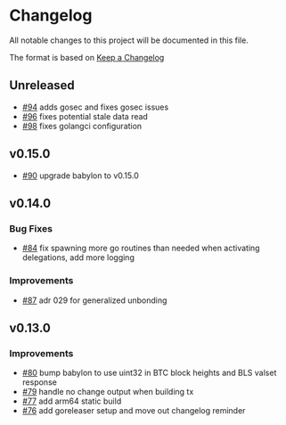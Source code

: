 <!--
Guiding Principles:

Changelogs are for humans, not machines.
There should be an entry for every single version.
The same types of changes should be grouped.
Versions and sections should be linkable.
The latest version comes first.
The release date of each version is displayed.
Mention whether you follow Semantic Versioning.

Usage:

Change log entries are to be added to the Unreleased section under the
appropriate stanza (see below). Each entry should have following format:

* [#PullRequestNumber](PullRequestLink) message

Types of changes (Stanzas):

"Features" for new features.
"Improvements" for changes in existing functionality.
"Deprecated" for soon-to-be removed features.
"Bug Fixes" for any bug fixes.
"Client Breaking" for breaking CLI commands and REST routes used by end-users.
"API Breaking" for breaking exported APIs used by developers building on SDK.
"State Machine Breaking" for any changes that result in a different AppState
given same genesisState and txList.
Ref: https://keepachangelog.com/en/1.0.0/
-->

# Changelog

All notable changes to this project will be documented in this file.

The format is based on [Keep a Changelog](https://keepachangelog.com/en/1.0.0/)

## Unreleased

* [#94](https://github.com/babylonlabs-io/vigilante/pull/94) adds gosec and fixes gosec issues
* [#96](https://github.com/babylonlabs-io/vigilante/pull/96) fixes potential stale data read
* [#98](https://github.com/babylonlabs-io/vigilante/pull/98) fixes golangci configuration

## v0.15.0

* [#90](https://github.com/babylonlabs-io/vigilante/pull/90) upgrade babylon to v0.15.0

## v0.14.0

### Bug Fixes

* [#84](https://github.com/babylonlabs-io/vigilante/pull/84) fix spawning more go routines than needed when activating 
delegations, add more logging

### Improvements
* [#87](https://github.com/babylonlabs-io/vigilante/pull/87) adr 029 for generalized unbonding

## v0.13.0

### Improvements

* [#80](https://github.com/babylonlabs-io/vigilante/pull/80) bump babylon to use
uint32 in BTC block heights and BLS valset response
* [#79](https://github.com/babylonlabs-io/vigilante/pull/79) handle no change output when building tx
* [#77](https://github.com/babylonlabs-io/vigilante/pull/77) add arm64 static build
* [#76](https://github.com/babylonlabs-io/vigilante/pull/76) add goreleaser
  setup and move out changelog reminder
